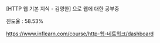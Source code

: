[HTTP 웹 기본 지식 - 김영한] 으로 웹에 대한 공부중

진도율 : 58.53%

https://www.inflearn.com/course/http-웹-네트워크/dashboard